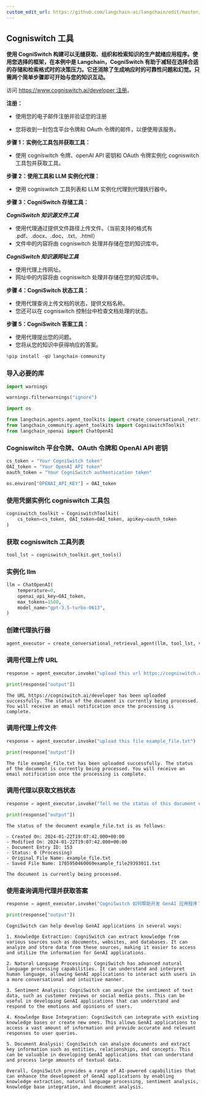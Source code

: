 ```yaml
---
custom_edit_url: https://github.com/langchain-ai/langchain/edit/master/docs/docs/integrations/toolkits/cogniswitch.ipynb
---
```


## Cogniswitch 工具

**使用 CogniSwitch 构建可以无缝获取、组织和检索知识的生产就绪应用程序。使用您选择的框架，在本例中是 Langchain，CogniSwitch 有助于减轻在选择合适的存储和检索格式时的决策压力。它还消除了生成响应时的可靠性问题和幻觉。只需两个简单步骤即可开始与您的知识互动。**

访问 [https://www.cogniswitch.ai/developer 注册](https://www.cogniswitch.ai/developer?utm_source=langchain&utm_medium=langchainbuild&utm_id=dev)。

**注册：**

- 使用您的电子邮件注册并验证您的注册

- 您将收到一封包含平台令牌和 OAuth 令牌的邮件，以便使用该服务。



**步骤 1：实例化工具包并获取工具：**

- 使用 cogniswitch 令牌、openAI API 密钥和 OAuth 令牌实例化 cogniswitch 工具包并获取工具。

**步骤 2：使用工具和 LLM 实例化代理：**
- 使用 cogniswitch 工具列表和 LLM 实例化代理到代理执行器中。

**步骤 3：CogniSwitch 存储工具：**

***CogniSwitch 知识源文件工具***
- 使用代理通过提供文件路径上传文件。（当前支持的格式有 .pdf、.docx、.doc、.txt、.html）  
- 文件中的内容将由 cogniswitch 处理并存储在您的知识库中。

***CogniSwitch 知识源网址工具***
- 使用代理上传网址。  
- 网址中的内容将由 cogniswitch 处理并存储在您的知识库中。

**步骤 4：CogniSwitch 状态工具：**
- 使用代理查询上传文档的状态，提供文档名称。
- 您还可以在 cogniswitch 控制台中检查文档处理的状态。

**步骤 5：CogniSwitch 答案工具：**
- 使用代理提出您的问题。
- 您将从您的知识中获得响应的答案。



```python
%pip install -qU langchain-community
```

### 导入必要的库


```python
import warnings

warnings.filterwarnings("ignore")

import os

from langchain.agents.agent_toolkits import create_conversational_retrieval_agent
from langchain_community.agent_toolkits import CogniswitchToolkit
from langchain_openai import ChatOpenAI
```

### Cogniswitch 平台令牌、OAuth 令牌和 OpenAI API 密钥


```python
cs_token = "Your CogniSwitch token"
OAI_token = "Your OpenAI API token"
oauth_token = "Your CogniSwitch authentication token"

os.environ["OPENAI_API_KEY"] = OAI_token
```

### 使用凭据实例化 cogniswitch 工具包


```python
cogniswitch_toolkit = CogniswitchToolkit(
    cs_token=cs_token, OAI_token=OAI_token, apiKey=oauth_token
)
```

### 获取 cogniswitch 工具列表


```python
tool_lst = cogniswitch_toolkit.get_tools()
```

### 实例化 llm


```python
llm = ChatOpenAI(
    temperature=0,
    openai_api_key=OAI_token,
    max_tokens=1500,
    model_name="gpt-3.5-turbo-0613",
)
```

### 创建代理执行器


```python
agent_executor = create_conversational_retrieval_agent(llm, tool_lst, verbose=False)
```

### 调用代理上传 URL


```python
response = agent_executor.invoke("upload this url https://cogniswitch.ai/developer")

print(response["output"])
```
```output
The URL https://cogniswitch.ai/developer has been uploaded successfully. The status of the document is currently being processed. You will receive an email notification once the processing is complete.
```

### 调用代理上传文件


```python
response = agent_executor.invoke("upload this file example_file.txt")

print(response["output"])
```
```output
The file example_file.txt has been uploaded successfully. The status of the document is currently being processed. You will receive an email notification once the processing is complete.
```

### 调用代理以获取文档状态


```python
response = agent_executor.invoke("Tell me the status of this document example_file.txt")

print(response["output"])
```
```output
The status of the document example_file.txt is as follows:

- Created On: 2024-01-22T19:07:42.000+00:00
- Modified On: 2024-01-22T19:07:42.000+00:00
- Document Entry ID: 153
- Status: 0 (Processing)
- Original File Name: example_file.txt
- Saved File Name: 1705950460069example_file29393011.txt

The document is currently being processed.
```

### 使用查询调用代理并获取答案

```python
response = agent_executor.invoke("CogniSwitch 如何帮助开发 GenAI 应用程序？")

print(response["output"])
```
```output
CogniSwitch can help develop GenAI applications in several ways:

1. Knowledge Extraction: CogniSwitch can extract knowledge from various sources such as documents, websites, and databases. It can analyze and store data from these sources, making it easier to access and utilize the information for GenAI applications.

2. Natural Language Processing: CogniSwitch has advanced natural language processing capabilities. It can understand and interpret human language, allowing GenAI applications to interact with users in a more conversational and intuitive manner.

3. Sentiment Analysis: CogniSwitch can analyze the sentiment of text data, such as customer reviews or social media posts. This can be useful in developing GenAI applications that can understand and respond to the emotions and opinions of users.

4. Knowledge Base Integration: CogniSwitch can integrate with existing knowledge bases or create new ones. This allows GenAI applications to access a vast amount of information and provide accurate and relevant responses to user queries.

5. Document Analysis: CogniSwitch can analyze documents and extract key information such as entities, relationships, and concepts. This can be valuable in developing GenAI applications that can understand and process large amounts of textual data.

Overall, CogniSwitch provides a range of AI-powered capabilities that can enhance the development of GenAI applications by enabling knowledge extraction, natural language processing, sentiment analysis, knowledge base integration, and document analysis.
```